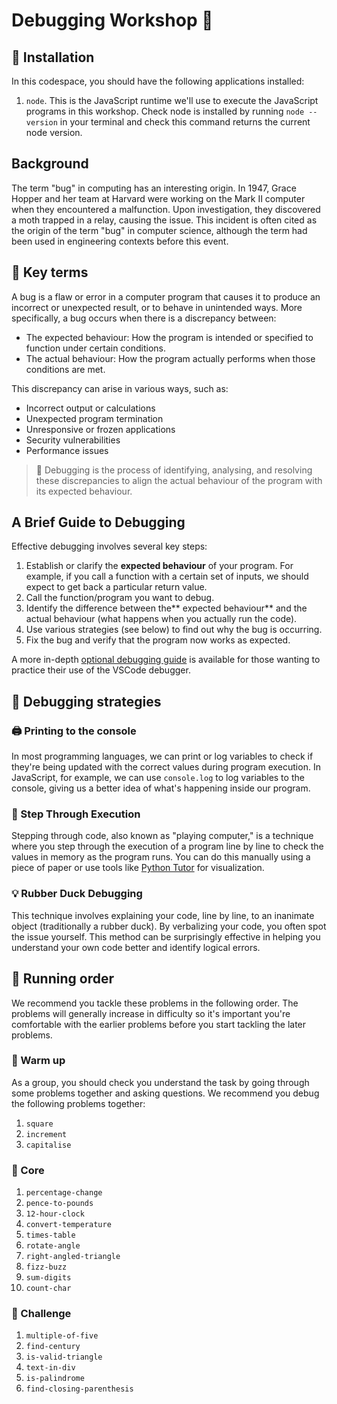 # Debugging Workshop 🐛

## 🧰 Installation

In this codespace, you should have the following applications installed:

1. `node`. This is the JavaScript runtime we'll use to execute the JavaScript programs in this workshop. Check node is installed by running `node --version` in your terminal and check this command returns the current node version.

## Background

The term "bug" in computing has an interesting origin. In 1947, Grace Hopper and her team at Harvard were working on the Mark II computer when they encountered a malfunction. Upon investigation, they discovered a moth trapped in a relay, causing the issue. This incident is often cited as the origin of the term "bug" in computer science, although the term had been used in engineering contexts before this event.

## 📖 Key terms

A bug is a flaw or error in a computer program that causes it to produce an incorrect or unexpected result, or to behave in unintended ways. More specifically, a bug occurs when there is a discrepancy between:

- The expected behaviour: How the program is intended or specified to function under certain conditions.
- The actual behaviour: How the program actually performs when those conditions are met.

This discrepancy can arise in various ways, such as:

- Incorrect output or calculations
- Unexpected program termination
- Unresponsive or frozen applications
- Security vulnerabilities
- Performance issues

> 🔑 Debugging is the process of identifying, analysing, and resolving these discrepancies to align the actual behaviour of the program with its expected behaviour.

## A Brief Guide to Debugging

Effective debugging involves several key steps:

1. Establish or clarify the **expected behaviour** of your program.
   For example, if you call a function with a certain set of inputs, we should expect to get back a particular return value.
2. Call the function/program you want to debug.
3. Identify the difference between the** expected behaviour** and the actual behaviour (what happens when you actually run the code).
4. Use various strategies (see below) to find out why the bug is occurring.
5. Fix the bug and verify that the program now works as expected.

A more in-depth [optional debugging guide](./debugging-guide.md) is available for those wanting to practice their use of the VSCode debugger.

## 🧭 Debugging strategies

### 🖨️ Printing to the console

In most programming languages, we can print or log variables to check if they're being updated with the correct values during program execution. In JavaScript, for example, we can use `console.log` to log variables to the console, giving us a better idea of what's happening inside our program.

### 👣 Step Through Execution

Stepping through code, also known as "playing computer," is a technique where you step through the execution of a program line by line to check the values in memory as the program runs. You can do this manually using a piece of paper or use tools like [Python Tutor](https://pythontutor.com/visualize.html#mode=edit) for visualization.

### 💡 Rubber Duck Debugging

This technique involves explaining your code, line by line, to an inanimate object (traditionally a rubber duck). By verbalizing your code, you often spot the issue yourself. This method can be surprisingly effective in helping you understand your own code better and identify logical errors.

## 🎢 Running order

We recommend you tackle these problems in the following order. The problems will generally increase in difficulty so it's important you're comfortable with the earlier problems before you start tackling the later problems.

### 🍵 Warm up

As a group, you should check you understand the task by going through some problems together and asking questions. We recommend you debug the following problems together:

1. `square`
1. `increment`
1. `capitalise`

### 🍎 Core

1. `percentage-change`
1. `pence-to-pounds`
1. `12-hour-clock`
1. `convert-temperature`
1. `times-table`
1. `rotate-angle`
1. `right-angled-triangle`
1. `fizz-buzz`
1. `sum-digits`
1. `count-char`

### 🧠 Challenge

1. `multiple-of-five`
1. `find-century`
1. `is-valid-triangle`
1. `text-in-div`
1. `is-palindrome`
1. `find-closing-parenthesis`

